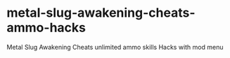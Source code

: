 # metal-slug-awakening-cheats-ammo-hacks
Metal Slug Awakening Cheats unlimited ammo skills Hacks with mod menu
